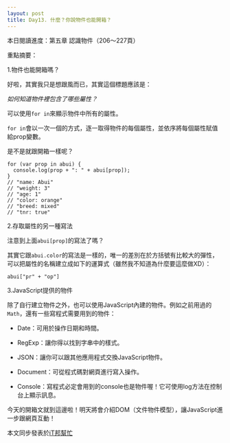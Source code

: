 ```yaml
---
layout: post
title: Day13. 什麼？你說物件也能開箱？
---
```

本日閱讀進度：第五章 認識物件（206～227頁）

重點摘要：

1.物件也能開箱嗎？

好啦，其實我只是想跟風而已，其實這個標題應該是：

*如何知道物件裡包含了哪些屬性？*

可以使用`for in`來顯示物件中所有的屬性。

`for in`會以一次一個的方式，逐一取得物件的每個屬性，並依序將每個屬性賦值給prop變數。 

是不是就跟開箱一樣呢？
```
for (var prop in abui) {
  console.log(prop + ": " + abui[prop]);
}
// "name: Abui"
// "weight: 3"
// "age: 1"
// "color: orange"
// "breed: mixed"
// "tnr: true"
```


2.存取屬性的另一種寫法

注意到上面`abui[prop]`的寫法了嗎？

其實它跟`abui.color`的寫法是一樣的，唯一的差別在於方括號有比較大的彈性，可以把屬性的名稱建立成如下的運算式（雖然我不知道為什麼要這麼做XD）：
```
abui["pr" + "op"]
```


3.JavaScript提供的物件

除了自行建立物件之外，也可以使用JavaScript內建的物件。例如之前用過的`Math`，還有一些寫程式需要用到的物件：

- Date：可用於操作日期和時間。

- RegExp：讓你得以找到字串中的樣式。

- JSON：讓你可以跟其他應用程式交換JavaScript物件。

- Document：可從程式碼對網頁進行寫入操作。

- Console：寫程式必定會用到的console也是物件喔！它可使用log方法在控制台上顯示訊息。


今天的開箱文就到這邊啦！明天將會介紹DOM（文件物件模型），讓JavaScript進一步跟網頁互動！



本文同步發表於[iT邦幫忙](https://ithelp.ithome.com.tw/articles/10222062)